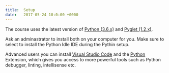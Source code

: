 ```yaml
---
title:  Setup
date:   2017-05-24 10:0:00 +0000
---
```


The course uses the latest version of <a href="https://www.python.org/downloads/" target="_blank">Python (3.6.x)</a> and <a href="https://bitbucket.org/pyglet/pyglet/wiki/Download" target="_blank">Pyglet (1.2.x)</a>.

Ask an adminastrator to install both on your computer for you. Make sure to select to install the Python Idle IDE during the Pythin setup.

Advanced users you can install <a href="https://code.visualstudio.com/" target="_blank">Visual Studio Code</a> and the <a href="https://marketplace.visualstudio.com/items?itemName=donjayamanne.python" target="_blank">Python</a> Extension, which gives you access to more powerful tools such as Python debugger, linting, intellisense etc.
